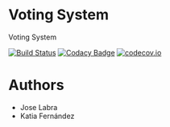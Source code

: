 # Voting System

Voting System

[![Build Status](https://travis-ci.org/Arquisoft/VotingSystem_i1a.svg?branch=master)](https://travis-ci.org/Arquisoft/VotingSystem_i1a)
[![Codacy Badge](https://api.codacy.com/project/badge/grade/7cb54260654b43f5a101ff73088577cb)](https://www.codacy.com/app/jelabra/VotingSystem_i1a)
[![codecov.io](https://codecov.io/github/Arquisoft/VotingSystem_i1a/coverage.svg?branch=master)](https://codecov.io/github/Arquisoft/VotingSystem_i1a?branch=master)


# Authors

* Jose Labra
* Katia Fernández 



